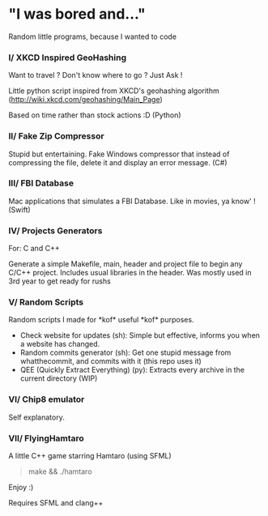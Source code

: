 # "I was bored and..."
Random little programs, because I wanted to code

### I/ XKCD Inspired GeoHashing
Want to travel ? Don't know where to go ? Just Ask !

Little python script inspired from XKCD's geohashing algorithm
(http://wiki.xkcd.com/geohashing/Main_Page)

Based on time rather than stock actions :D (Python)

### II/ Fake Zip Compressor
Stupid but entertaining. Fake Windows compressor that instead of compressing the
file, delete it and display an error message. (C#)


### III/ FBI Database

Mac applications that simulates a FBI Database. Like in movies, ya know' !
(Swift)


### IV/ Projects Generators

For: C and C++

Generate a simple Makefile, main, header and project file to begin any C/C++
project.
Includes usual libraries in the header.
Was mostly used in 3rd year to get ready for rushs


### V/ Random Scripts

Random scripts I made for \*kof\* useful \*kof\* purposes.
- Check website for updates (sh): Simple but effective, informs you when a website has changed.
- Random commits generator (sh): Get one stupid message from whatthecommit, and commits with it (this repo uses it)
- QEE (Quickly Extract Everything) (py): Extracts every archive in the current directory (WIP)

### VI/ Chip8 emulator
Self explanatory.

### VII/ FlyingHamtaro
A little C++ game starring Hamtaro (using SFML)

> make && ./hamtaro

Enjoy :)

Requires SFML and clang++
